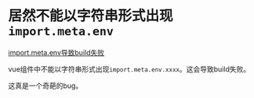 # 居然不能以字符串形式出现`import.meta.env`

[import.meta.env导致build失败](https://www.dianjilingqu.com/472031.html)

vue组件中不能以字符串形式出现`import.meta.env.xxxx`。这会导致build失败。

这真是一个奇葩的bug。


